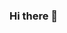 ### Hi there 👋

<!--
**aflscorigami/aflscorigami** is a ✨ _special_ ✨ repository because its `README.md` (this file) appears on your GitHub profile.

Here are some ideas to get you started:

- 🔭 I’m currently working on building a AFL scorigami website
- 🌱 I’m currently learning how to build a website through Blogdown
- 👯 I’m looking to collaborate on anything and everything AFL or sport science
- 📫 How to reach me: @AFL_scorigami or at aflscorigami@gmail.com
-->
